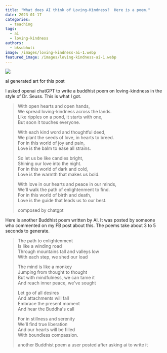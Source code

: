 ```yaml
---
title: "What does AI think of Loving-Kindness?  Here is a poem."
date: 2023-01-17
categories: 
  - teaching
tags: 
  - ai
  - loving-kindness
authors: 
  - bksubhuti
image: /images/loving-kindness-ai-1.webp
featured_image: /images/loving-kindness-ai-1.webp
---
```


![](/images/loving-kindness-ai-1.webp)

ai generated art for this post

I asked openai chatGPT to write a buddhist poem on loving-kindness in the style of Dr. Seuss. This is what I got.  
  

> With open hearts and open hands,  
> We spread loving-kindness across the lands.  
> Like ripples on a pond, it starts with one,  
> But soon it touches everyone.
> 
> With each kind word and thoughtful deed,  
> We plant the seeds of love, in hearts to breed.  
> For in this world of joy and pain,  
> Love is the balm to ease all strains.
> 
> So let us be like candles bright,  
> Shining our love into the night.  
> For in this world of dark and cold,  
> Love is the warmth that makes us bold.
> 
> With love in our hearts and peace in our minds,  
> We'll walk the path of enlightenment to find.  
> For in this world of birth and death,  
> Love is the guide that leads us to our best.
> 
> composed by chatgpt

Here is another Buddhist poem written by AI. It was posted by someone who commented on my FB post about this. The poems take about 3 to 5 seconds to generate.

> The path to enlightenment  
> Is like a winding road  
> Through mountains tall and valleys low  
> With each step, we shed our load
> 
> The mind is like a monkey  
> Jumping from thought to thought  
> But with mindfulness, we can tame it  
> And reach inner peace, we've sought
> 
> Let go of all desires  
> And attachments will fall  
> Embrace the present moment  
> And hear the Buddha's call
> 
> For in stillness and serenity  
> We'll find true liberation  
> And our hearts will be filled  
> With boundless compassion.
> 
> another Buddhist poem a user posted after asking ai to write it